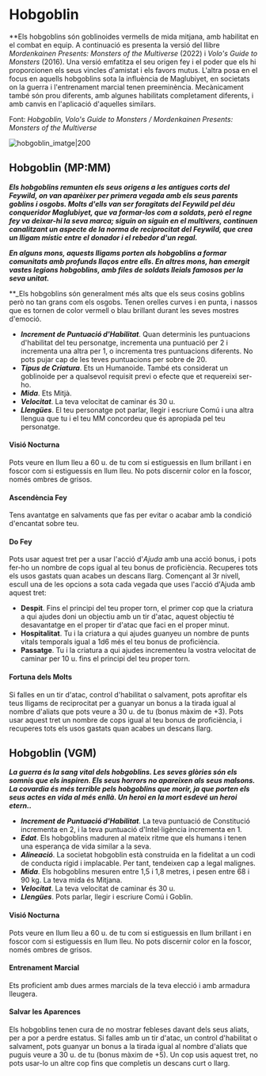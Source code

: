 # Hobgoblin

**Els hobgoblins són goblinoides vermells de mida mitjana, amb habilitat en el combat en equip. A continuació es presenta la versió del llibre *Mordenkainen Presents: Monsters of the Multiverse* (2022) i *Volo's Guide to Monsters* (2016). Una versió emfatitza el seu origen fey i el poder que els hi proporcionen els seus vincles d'amistat i els favors mutus. L'altra posa en el focus en aquells hobgoblins sota la influència de Maglubiyet, en societats on la guerra i l'entrenament marcial tenen preeminència. Mecànicament també són prou diferents, amb algunes habilitats completament diferents, i amb canvis en l'aplicació d'aquelles similars.

Font: *Hobgoblin, Volo's Guide to Monsters / Mordenkainen Presents: Monsters of the Multiverse*

![hobgoblin_imatge|200](https://www.dndbeyond.com/avatars/thumbnails/30788/731/1000/1000/638062180460224402.png)
## Hobgoblin (MP:MM)

**_Els hobgoblins remunten els seus origens a les antigues corts del Feywild, on van aparèixer per primera vegada amb els seus parents goblins i osgobs. Molts d'ells van ser foragitats del Feywild pel déu conqueridor Maglubiyet, que va formar-los com a soldats, però el regne fey va deixar-hi la seva marca; siguin on siguin en el multivers, continuen canalitzant un aspecte de la norma de reciprocitat del Feywild, que crea un lligam místic entre el donador i  el rebedor d'un regal._**

**_En alguns mons, aquests lligams porten als hobgoblins a formar comunitats amb profunds llaços entre ells. En altres mons, han emergit vastes legions hobgoblins, amb files de soldats lleials famosos per la seva unitat._**

**_Els hobgoblins són generalment més alts que els seus cosins goblins però no tan grans com els osgobs. Tenen orelles curves i en punta, i nassos que es tornen de color vermell o blau brillant durant les seves mostres d'emoció.

- ***Increment de Puntuació d'Habilitat***. Quan determinis les puntuacions d'habilitat del teu personatge, incrementa una puntuació per 2 i incrementa una altra per 1, o incrementa tres puntuacions diferents. No pots pujar cap de les teves puntuacions per sobre de 20.
- ***Tipus de Criatura***. Ets un Humanoide. També ets considerat un goblinoide per a qualsevol requisit previ o efecte que et requereixi ser-ho.
- ***Mida***. Ets Mitjà.
- ***Velocitat***. La teva velocitat de caminar és 30 u.
- ***Llengües***. El teu personatge pot parlar, llegir i escriure Comú i una altra llengua que tu i el teu MM concordeu que és apropiada pel teu personatge.
#### Visió Nocturna
Pots veure en llum lleu a 60 u. de tu com si estiguessis en llum brillant i en foscor com si estiguessis en llum lleu. No pots discernir color en la foscor, només ombres de grisos.
#### Ascendència Fey
Tens avantatge en salvaments que fas per evitar o acabar amb la condició d'encantat sobre teu.
#### Do Fey
Pots usar aquest tret per a usar l'acció d'*Ajuda* amb una acció bonus, i pots fer-ho un nombre de cops igual al teu bonus de proficiència. Recuperes tots els usos gastats quan acabes un descans llarg. Començant al 3r nivell, escull una de les opcions a sota cada vegada que uses l'acció d'Ajuda amb aquest tret:
- **Despit**. Fins el principi del teu proper torn, el primer cop que la criatura a qui ajudes doni un objectiu amb un tir d'atac, aquest objectiu té desavantatge en el proper tir d'atac que faci en el proper minut.
- **Hospitalitat**. Tu i la criatura a qui ajudes guanyeu un nombre de punts vitals temporals igual a 1d6 més el teu bonus de proficiència.
- **Passatge**. Tu i la criatura a qui ajudes incrementeu la vostra velocitat de caminar per 10 u. fins el principi del teu proper torn.
#### Fortuna dels Molts
Si falles en un tir d'atac, control d'habilitat o salvament, pots aprofitar els teus lligams de reciprocitat per a guanyar un bonus a la tirada igual al nombre d'aliats que pots veure a 30 u. de tu (bonus màxim de +3). Pots usar aquest tret un nombre de cops igual al teu bonus de proficiència, i recuperes tots els usos gastats quan acabes un descans llarg.

## Hobgoblin (VGM)

_**La guerra és la sang vital dels hobgoblins. Les seves glòries són els somnis que els inspiren. Els seus horrors no apareixen als seus malsons. La covardia és més terrible pels hobgoblins que morir, ja que porten els seus actes en vida al més enllà. Un heroi en la mort esdevé un heroi etern..**_

- ***Increment de Puntuació d'Habilitat***. La teva puntuació de Constitució incrementa en 2, i la teva puntuació d'Intel·ligència incrementa en 1.
- ***Edat***. Els hobgoblins maduren al mateix ritme que els humans i tenen una esperança de vida similar a la seva.
- ***Alineació***. La societat hobgoblin està construida en la fidelitat a un codi de conducta rígid i implacable. Per tant, tendeixen cap a legal malignes.
- ***Mida***. Els hobgoblins mesuren entre 1,5 i 1,8 metres, i pesen entre 68 i 90 kg. La teva mida és Mitjana.
- ***Velocitat***. La teva velocitat de caminar és 30 u.
- ***Llengües***. Pots parlar, llegir i escriure Comú i Goblin.
#### Visió Nocturna
Pots veure en llum lleu a 60 u. de tu com si estiguessis en llum brillant i en foscor com si estiguessis en llum lleu. No pots discernir color en la foscor, només ombres de grisos.
#### Entrenament Marcial
Ets proficient amb dues armes marcials de la teva elecció i amb armadura lleugera.
#### Salvar les Aparences
Els hobgoblins tenen cura de no mostrar febleses davant dels seus aliats, per a por a perdre estatus. Si falles amb un tir d'atac, un control d'habilitat o salvament, pots guanyar un bonus a la tirada igual al nombre d'aliats que puguis veure a 30 u. de tu (bonus màxim de +5). Un cop usis aquest tret, no pots usar-lo un altre cop fins que completis un descans curt o llarg.